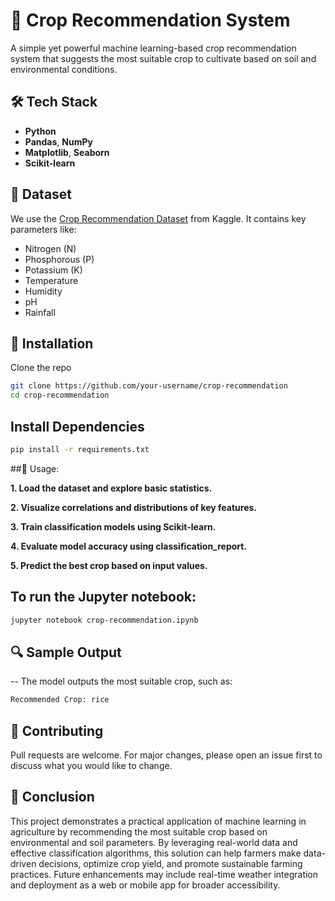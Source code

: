 # 🌾 Crop Recommendation System

A simple yet powerful machine learning-based crop recommendation system that suggests the most suitable crop to cultivate based on soil and environmental conditions.

## 🛠️ Tech Stack

- **Python**
- **Pandas**, **NumPy**
- **Matplotlib**, **Seaborn**
- **Scikit-learn**

## 📂 Dataset

We use the [Crop Recommendation Dataset](https://www.kaggle.com/datasets/atharvaingle/crop-recommendation-dataset) from Kaggle. It contains key parameters like:
- Nitrogen (N)
- Phosphorous (P)
- Potassium (K)
- Temperature
- Humidity
- pH
- Rainfall

## 🧪 Installation

Clone the repo

```bash
git clone https://github.com/your-username/crop-recommendation
cd crop-recommendation
```

## Install Dependencies
```bash
pip install -r requirements.txt
```

##🚀 Usage:

**1. Load the dataset and explore basic statistics.**

**2. Visualize correlations and distributions of key features.**

**3. Train classification models using Scikit-learn.**

**4. Evaluate model accuracy using classification_report.**

**5. Predict the best crop based on input values.**

## To run the Jupyter notebook:
```bash
jupyter notebook crop-recommendation.ipynb
```

## 🔍 Sample Output
-- The model outputs the most suitable crop, such as:
```bash
Recommended Crop: rice
```

## 🤝 Contributing
Pull requests are welcome. For major changes, please open an issue first to discuss what you would like to change.

## 📄 Conclusion
This project demonstrates a practical application of machine learning in agriculture by recommending the most suitable crop based on environmental and soil parameters. By leveraging real-world data and effective classification algorithms, this solution can help farmers make data-driven decisions, optimize crop yield, and promote sustainable farming practices. Future enhancements may include real-time weather integration and deployment as a web or mobile app for broader accessibility.
